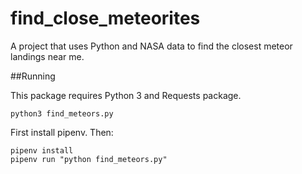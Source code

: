 # find_close_meteorites
A project that uses Python and NASA data to find the closest meteor landings near me.

##Running

This package requires Python 3 and Requests package.

`python3 find_meteors.py`

First install pipenv. Then:

```
pipenv install
pipenv run "python find_meteors.py"
```
